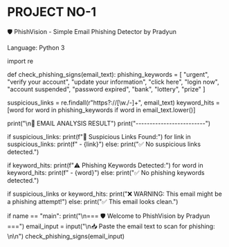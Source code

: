 # PROJECT NO-1
🛡️ PhishVision - Simple Email Phishing Detector by Pradyun

Language: Python 3

import re

def check_phishing_signs(email_text): phishing_keywords = [ "urgent", "verify your account", "update your information", "click here", "login now", "account suspended", "password expired", "bank", "lottery", "prize" ]

suspicious_links = re.findall(r"https?://[\w./-]+", email_text)
keyword_hits = [word for word in phishing_keywords if word in email_text.lower()]

print("\n📄 EMAIL ANALYSIS RESULT")
print("-------------------------")

if suspicious_links:
    print(f"🔗 Suspicious Links Found:")
    for link in suspicious_links:
        print(f" - {link}")
else:
    print("✅ No suspicious links detected.")

if keyword_hits:
    print(f"⚠️ Phishing Keywords Detected:")
    for word in keyword_hits:
        print(f" - {word}")
else:
    print("✅ No phishing keywords detected.")

if suspicious_links or keyword_hits:
    print("❌ WARNING: This email might be a phishing attempt!")
else:
    print("✅ This email looks clean.")

if name == "main": print("\n=== 🛡️ Welcome to PhishVision by Pradyun ===") email_input = input("\n📥 Paste the email text to scan for phishing: \n\n") check_phishing_signs(email_input)
